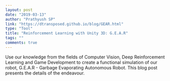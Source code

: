 ```yaml
---
layout: post
date: "2019-03-13"
author: "Prathyush SP"
link: "https://dtransposed.github.io/blog/GEAR.html"
type: "Tool"
title: "Reinforcement Learning with Unity 3D: G.E.A.R"
tags: ""
comments: true
---
```

Use our knowledge from the fields of Computer Vision, Deep Reinforcement Learning and Game Development to create a functional simulation of our robot, G.E.A.R - Garbage Evaporating Autonomous Robot. This blog post presents the details of the endeavour. 